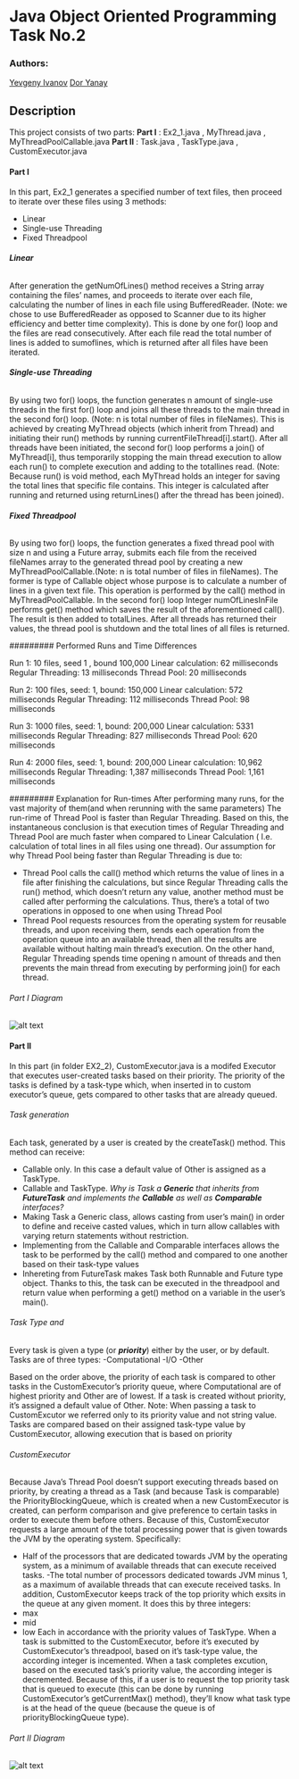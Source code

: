 # Java Object Oriented Programming Task No.2
### Authors:
[Yevgeny Ivanov](https://github.com/yevgenyivanov)
[Dor Yanay](https://github.com/DorYanay)


## Description
This project consists of two parts:
**Part I**	: Ex2_1.java , MyThread.java , MyThreadPoolCallable.java
**Part II**	: Task.java , TaskType.java , CustomExecutor.java
#### Part I
In this part, Ex2_1 generates a specified number of text files, then proceed to iterate over these files using 3 methods:
- Linear
- Single-use Threading
- Fixed Threadpool


###### **Linear**
After generation the getNumOfLines() method receives a String array containing the files’ names, and proceeds to iterate over each file, calculating the number of lines in each file using BufferedReader.
(Note: we chose to use BufferedReader as opposed to Scanner due to its higher efficiency and better time complexity).
This is done by one for() loop and the files are read consecutively. After each file read the total number of lines is added to sumoflines, which is returned after all files have been iterated.

###### **Single-use Threading**
By using two for() loops, the function generates n amount of single-use threads in the first for() loop and joins all these threads to the main thread in the second for() loop.
(Note: n is total number of files in fileNames).
This is achieved by creating MyThread objects (which inherit from Thread) and initiating their run() methods by running currentFileThread[i].start().
After all threads have been initiated, the second for() loop performs a join() of MyThread[i], thus temporarily stopping the main thread execution to allow each run() to complete execution and adding to the totallines read.
(Note: Because run() is void method, each MyThread holds an integer for saving the total lines that specific file contains. This integer is calculated after running and returned using returnLines() after the thread has been joined).



###### **Fixed Threadpool**
By using two for() loops, the function generates a fixed thread pool with size n and using a Future array, submits each file from the received fileNames array to the generated thread pool by creating a new MyThreadPoolCallable.(Note: n is total number of files in fileNames).
The former is type of Callable object whose purpose is to calculate a number of lines in a given text file. This operation is performed by the call() method in MyThreadPoolCallable.
In the second for() loop Integer numOfLinesInFile performs get() method which saves the result of the aforementioned call(). The result is then added to totalLines.
After all threads has returned their values, the thread pool is shutdown and the total lines of all files is returned.

######### Performed Runs and Time Differences

Run 1:
10 files, seed 1 , bound 100,000
Linear calculation:	 62 milliseconds
Regular Threading:	 13 milliseconds
Thread Pool:		 20 milliseconds

Run 2:
100 files, seed: 1, bound: 150,000
Linear calculation:	 572 milliseconds
Regular Threading:	 112 milliseconds
Thread Pool:		 98 milliseconds

Run 3:
1000 files, seed: 1, bound: 200,000
Linear calculation:	 5331 milliseconds
Regular Threading:	 827 milliseconds
Thread Pool:		 620 milliseconds

Run 4:
2000 files, seed: 1, bound: 200,000
Linear calculation:	 10,962 milliseconds
Regular Threading:	 1,387 milliseconds
Thread Pool:		 1,161 milliseconds

######### Explanation for Run-times
After performing many runs, for the vast majority of them(and when rerunning with the same parameters) The run-rime of Thread Pool is faster than Regular Threading.
Based on this, the instantaneous conclusion is that execution times of Regular Threading and Thread Pool are much faster when compared to Linear Calculation ( I.e. calculation of total lines in all files using one thread).
Our assumption for why Thread Pool being faster than Regular Threading is due to:
- Thread Pool calls the call() method which returns the value of lines in a file after finishing the calculations, but since Regular Threading calls the run() method, which doesn’t return any value, another method must be called after performing the calculations. Thus, there’s a total of two operations in opposed to one when using Thread Pool
- Thread Pool requests resources from the operating system for reusable threads, and upon receiving them, sends each operation from the operation queue into an available thread, then all the results are available without halting main thread’s execution. On the other hand, Regular Threading spends time opening n amount of threads and then prevents the main thread from executing by performing join() for each thread.

###### Part I Diagram
![alt text](https://github.com/DorYanay/OOP.Assignment2/blob/main/src/EX2/partAdiagram.png?raw=true)


#### Part II
In this part (in folder EX2_2), CustomExecutor.java is a modifed Executor that executes user-created tasks based on their priority. The priority of the tasks is defined by a task-type which, when inserted in to custom executor’s queue, gets compared to other tasks that are already queued.


###### Task generation
Each task, generated by a user is created by the createTask() method. This method can receive:
- Callable only. In this case a default value of Other is assigned as a TaskType.
- Callable and TaskType.
  *Why is Task a **Generic** that inherits from **FutureTask** and implements the **Callable** as well as **Comparable** interfaces?*
- Making Task a Generic class, allows casting from user’s main() in order to define and receive casted values, which in turn allow callables with varying return statements without restriction.
- Implementing from the Callable and Comparable interfaces allows the task to be performed by the call() method and compared to one another based on their task-type values
- Inhereting from FutureTask makes Task both Runnable and Future type object. Thanks to this, the task can be executed in the threadpool and return value when performing a get() method on a variable in the user’s main().

###### Task Type and
Every task is given a type (or **_priority_**)  either by the user, or by default.
Tasks are of three types:
-Computational
-I/O
-Other

Based on the order above, the priority of each task is compared to other tasks in the CustomExecutor’s priority queue, where Computational are of highest priority and Other are of lowest.
If a task is created without priority, it’s assigned a default value of Other.
Note: When passing a task to CustomExcutor we referred only to its priority value and not string value.
Tasks are compared based on their assigned task-type value by CustomExecutor, allowing execution that is based on priority

###### CustomExecutor
Because Java’s Thread Pool doesn’t support executing threads based on priority, by creating a thread as a Task (and because Task is comparable) the PriorityBlockingQueue, which is created when a new CustomExecutor is created, can perform comparison and give preference to certain tasks in order to execute them before others. Because of this, CustomExecutor requests a large amount of the total processing power that is given towards the JVM by the operating system. Specifically:

- Half of the processors that are dedicated towards JVM by the operating system, as a minimum of available threads that can execute received tasks.
  -The total number of processors dedicated towards JVM minus 1, as a maximum of available threads that can execute received tasks.
  In addition, CustomExecutor keeps track of the top priority which exsits in the queue at any given moment. It does this by three integers:
- max
- mid
- low
  Each in accordance with the priority values of TaskType.
  When a task is submitted to the CustomExecutor, before it’s executed by CustomExecutor’s threadpool, based on it’s task-type value, the according integer is incemented.
  When a task completes excution, based on the executed task’s priority value, the according integer is decremented.
  Because of this, if a user is to request the top priority task that is queued to execute (this can be done by running CustomExecutor’s getCurrentMax() method), they’ll know what task type is at the head of the queue (because the queue is of priorityBlockingQueue type).

###### Part II Diagram
![alt text](https://github.com/DorYanay/OOP.Assignment2/blob/main/src/EX2/EX2_2/Partbdiagram.png?raw=true)


